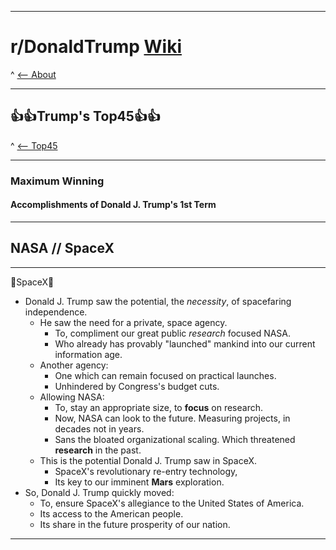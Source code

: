 -----

# **r/DonaldTrump [Wiki](https://www.reddit.com/r/DonaldTrump/wiki/index)**

^ [<-- About](https://www.reddit.com/r/DonaldTrump/wiki/donaldtrump)

-----

## 👍👍Trump's Top45👍👍

^ [<-- Top45](https://www.reddit.com/r/donaldtrump/wiki/top45)

-----

### Maximum Winning

#### Accomplishments of Donald J. Trump's __1st__ Term

-----

## NASA // SpaceX

-----

🚀SpaceX🚀

- Donald J. Trump saw the potential, the *necessity*, of spacefaring independence.
  - He saw the need for a private, space agency. 
    - To, compliment our great public *research* focused NASA.
    - Who already has provably "launched" mankind into our current information age.
  - Another agency: 
    - One which can remain focused on practical launches.
    - Unhindered by Congress's budget cuts.
  - Allowing NASA: 
    - To, stay an appropriate size, to **focus** on research.
    - Now, NASA can look to the future. Measuring projects, in decades not in years. 
    - Sans the bloated organizational scaling. Which threatened **research** in the past.
  - This is the potential Donald J. Trump saw in SpaceX. 
    - SpaceX's revolutionary re-entry technology,
    - Its key to our imminent **Mars** exploration. 
- So, Donald J. Trump quickly moved: 
  - To, ensure SpaceX's allegiance to the United States of America.  
  - Its access to the American people.
  - Its share in the future prosperity of our nation.

-----